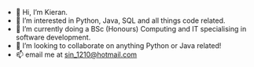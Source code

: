- 👋 Hi, I’m Kieran.
- 👀 I’m interested in Python, Java, SQL and all things code related.
- 🌱 I’m currently doing a BSc (Honours) Computing and IT specialising in software development.
- 💞️ I’m looking to collaborate on anything Python or Java related!
- 📫 email me at sin_1210@hotmail.com

<!---
Sinsinful/Sinsinful is a ✨ special ✨ repository because its `README.md` (this file) appears on your GitHub profile.
You can click the Preview link to take a look at your changes.
--->

